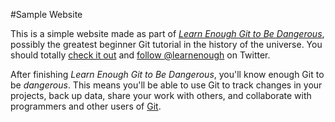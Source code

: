 #Sample Website

This is a simple website made as part of [*Learn Enough Git to Be Dangerous*](http://learnenough.com/git-tutorial), possibly the greatest beginner Git tutorial in the history of the universe. You should totally [check it out](http://learnenough.com/#email_list) and [follow @learnenough](http://twitter.com/learnenough) on Twitter.

After finishing *Learn Enough Git to Be Dangerous*, you'll know enough Git to be *dangerous*. This means you'll be able to use Git to track changes in your projects, back up data, share your work with others, and collaborate with programmers and other users of [Git](https://www.google.com/url?sa=t&rct=j&q=&esrc=s&source=web&cd=&cad=rja&uact=8&ved=2ahUKEwjytLDHy_bvAhXOHjQIHRA9AZoQFjAAegQICBAD&url=https%3A%2F%2Fdocs.github.com%2Fen&usg=AOvVaw1bx1j-WcCEGWqHE_79zIbg).
